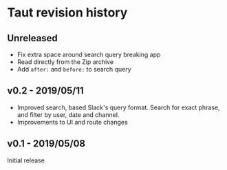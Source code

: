 # Taut revision history

## Unreleased

- Fix extra space around search query breaking app
- Read directly from the Zip archive
- Add `after:` and `before:` to search query

## v0.2 - 2019/05/11

- Improved search, based Slack's query format. Search for exact phrase, and filter by user, date and channel.
- Improvements to UI and route changes

## v0.1 - 2019/05/08

Initial release 

